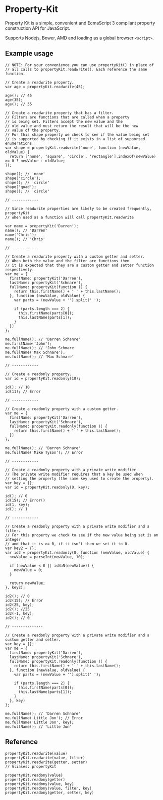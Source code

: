 Property-Kit
===============

Property Kit is a simple, convenient and EcmaScript 3 compliant property construction API for JavaScript.

Supports Nodejs, Bower, AMD and loading as a global browser `<script>`.



## Example usage

    // NOTE: For your convenience you can use propertyKit() in place of
    // all calls to propertyKit.readwrite(). Each reference the same function.

    // Create a readwrite property.
    var age = propertyKit.readwrite(45);

    age(); // 45
    age(35);
    age(); // 35

    // Create a readwrite property that has a filter.
    // Filters are functions that are called when a property
    // is being set. Filters accept the new value and the 
    // old value and must return the result that will be the new
    // value of the property.
    // For this shape property we check to see if the value being set
    // is supported by checking if it exists in a list of supported enumerations.
    var shape = propertyKit.readwrite('none', function (newValue, oldValue) {
      return ['none', 'square', 'circle', 'rectangle'].indexOf(newValue) >= 0 ? newValue : oldValue;
    });

    shape(); // 'none'
    shape('circle');
    shape(); // 'circle'
    shape('quad');
    shape(); // 'circle'

    // ------------

    // Since readwrite properties are likely to be created frequently, propertyKit
    // when used as a function will call propertyKit.readwrite

    var name = propertyKit('Darren');
    name(); // 'Darren'
    name('Chris');
    name(); // 'Chris'

    // ------------

    // Create a readwrite property with a custom getter and setter.
    // When both the value and the filter are functions then
    // it is expected that they are a custom getter and setter function respectively.
    var me = {
      firstName: propertyKit('Darren'),
      lastName: propertyKit('Schnare'),
      fullName: propertyKit(function () {
        return this.firstName() + ' ' + this.lastName();
      }, function (newValue, oldValue) {
        var parts = (newValue + '').split(' ');

        if (parts.length === 2) {
          this.firstName(parts[0]);
          this.lastName(parts[1]);
        }
      })
    };

    me.fullName(); // 'Darren Schanre'
    me.firstName('John'); 
    me.fullName(); // 'John Schnare'
    me.fullName('Max Schnare');
    me.fullName(); // 'Max Schnare'

    // ------------

    // Create a readonly property.
    var id = propertyKit.readonly(10);

    id(); // 10
    id(11); // Error

    // ------------

    // Create a readonly property with a custom getter.
    var me = {
      firstName: propertyKit('Darren'),
      lastName: propertyKit('Schnare'),
      fullName: propertyKit.readonly(function () {
        return this.firstName() + ' ' + this.lastName();
      })
    };

    me.fullName(); // 'Darren Schnare'
    me.fullName('Mike Tyson'); // Error

    // ------------

    // Create a readonly property with a private write modifier.
    // The private write modifier requires that a key be used when
    // setting the property (the same key used to create the property).
    var key = {};
    var id = propertyKit.readonly(0, key);

    id(); // 0
    id(15); // Error()
    id(1, key);
    id(); // 1

    // ------------

    // Create a readonly property with a private write modifier and a filter.
    // For this property we check to see if the new value being set is an integer
    // and that it is >= 0, if it isn't then we set it to 0.
    var key2 = {};
    var id2 = propertyKit.readonly(0, function (newValue, oldValue) {
      newValue = parseInt(newValue, 10);

      if (newValue < 0 || isNaN(newValue)) {
        newValue = 0;
      }

      return newValue;
    }, key2);

    id2(); // 0
    id2(15); // Error
    id2(25, key);
    id2(); //25
    id2(-1, key);
    id2(); // 0

    // --------------

    // Create a readonly property with a private write modifier and a custom getter and setter.
    var key = {};
    var me = {
      firstName: propertyKit('Darren'),
      lastName: propertyKit('Schnare'),
      fullName: propertyKit.readonly(function () {
        return this.firstName() + ' ' + this.lastName();
      }, function (newValue, oldValue) {
        var parts = (newValue + '').split(' ');

        if (parts.length === 2) {
          this.firstName(parts[0]);
          this.lastName(parts[1]);
        }
      }, key)
    };

    me.fullName(); // 'Darren Schnare'
    me.fullName('Little Jon'); // Error
    me.fullName('Little Jon', key);
    me.fullName(); // 'Little Jon'


## Reference

    propertyKit.readwrite(value)
    propertyKit.readwrite(value, filter)
    propertyKit.readwrite(getter, setter)
    // Aliases: propertyKit

    propertyKit.readony(value)
    propertyKit.readony(getter)
    propertyKit.readony(value, key)
    propertyKit.readony(value, filter, key)
    propertyKit.readony(getter, setter, key)